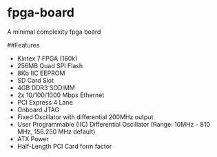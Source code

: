 # fpga-board
A minimal complexity fpga board

##Features
- Kintex 7 FPGA (160k)
- 256MB Quad SPI Flash
- 8Kb IIC EEPROM
- SD Card Slot
- 4GB DDR3 SODIMM
- 2x 10/100/1000 Mbps Ethernet
- PCI Express 4 Lane
- Onboard JTAG
- Fixed Oscillator with differential 200MHz output
- User Programmable (IIC) Differential Oscillator (Range: 10MHz - 810 MHz, 156.250 MHz default)
- ATX Power 
- Half-Length PCI Card form factor
